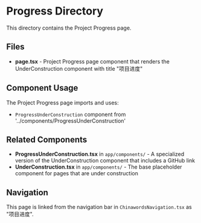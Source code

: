 # Progress Directory

This directory contains the Project Progress page.

## Files

- **page.tsx** - Project Progress page component that renders the UnderConstruction component with title "项目进度"

## Component Usage

The Project Progress page imports and uses:
- `ProgressUnderConstruction` component from '../components/ProgressUnderConstruction'

## Related Components

- **ProgressUnderConstruction.tsx** in `app/components/` - A specialized version of the UnderConstruction component that includes a GitHub link
- **UnderConstruction.tsx** in `app/components/` - The base placeholder component for pages that are under construction

## Navigation

This page is linked from the navigation bar in `ChinawordsNavigation.tsx` as "项目进度".
